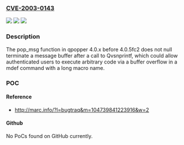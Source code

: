 ### [CVE-2003-0143](https://cve.mitre.org/cgi-bin/cvename.cgi?name=CVE-2003-0143)
![](https://img.shields.io/static/v1?label=Product&message=n%2Fa&color=blue)
![](https://img.shields.io/static/v1?label=Version&message=n%2Fa&color=blue)
![](https://img.shields.io/static/v1?label=Vulnerability&message=n%2Fa&color=brighgreen)

### Description

The pop_msg function in qpopper 4.0.x before 4.0.5fc2 does not null terminate a message buffer after a call to Qvsnprintf, which could allow authenticated users to execute arbitrary code via a buffer overflow in a mdef command with a long macro name.

### POC

#### Reference
- http://marc.info/?l=bugtraq&m=104739841223916&w=2

#### Github
No PoCs found on GitHub currently.

